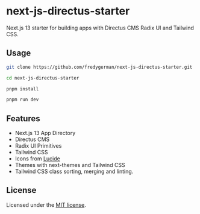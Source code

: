 # next-js-directus-starter

Next.js 13 starter for building apps with Directus CMS Radix UI and Tailwind CSS.

## Usage

```bash
git clone https://github.com/fredygerman/next-js-directus-starter.git
```

```bash
cd next-js-directus-starter
```

```bash
pnpm install
```

```bash
pnpm run dev
```

## Features

- Next.js 13 App Directory
- Directus CMS
- Radix UI Primitives
- Tailwind CSS
- Icons from [Lucide](https://lucide.dev)
- Themes with next-themes and Tailwind CSS
- Tailwind CSS class sorting, merging and linting.

## License

Licensed under the [MIT license](https://github.com/shadcn/ui/blob/main/LICENSE.md).
